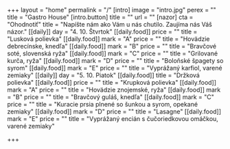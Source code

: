 +++
layout = "home"
permalink = "/"
[intro]
image = "intro.jpg"
perex = ""
title = "Gastro House"
[intro.button]
title = ""
url = ""
[nazor]
cta = "Ohodnotiť"
title = "Napíšte nám ako Vám u nás chutilo. Zaujíma nás Váš názor."
[[daily]]
day = "4. 10. Štvrtok"
[[daily.food]]
price = ""
title = "Lusková polievka"
[[daily.food]]
mark = "A"
price = ""
title = "Hovädzie debrecínske, knedľa"
[[daily.food]]
mark = "B"
price = ""
title = "Bravčové soté, slovenská ryža"
[[daily.food]]
mark = "C"
price = ""
title = "Grilované kurča, ryža"
[[daily.food]]
mark = "D"
price = ""
title = "Boloňské špagety so syrom"
[[daily.food]]
mark = "E"
price = ""
title = "Vyprážaný karfiol, varené zemiaky"
[[daily]]
day = "5. 10. Piatok"
[[daily.food]]
title = "Držková polievka"
[[daily.food]]
price = ""
title = "Krupková polievka"
[[daily.food]]
mark = "A"
price = ""
title = "Hovädzie znojemské, ryža"
[[daily.food]]
mark = "B"
price = ""
title = "Bravčový guláš, knedľa"
[[daily.food]]
mark = "C"
price = ""
title = "Kuracie prsia plnené so šunkou a syrom, opekané zemiaky"
[[daily.food]]
mark = "D"
price = ""
title = "Lasagne"
[[daily.food]]
mark = "E"
price = ""
title = "Vyprážaný encián s čučoriedkovou omáčkou, varené zemiaky"

+++
